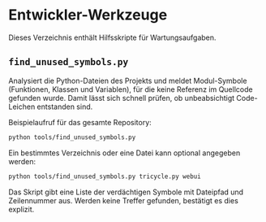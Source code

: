 # Entwickler-Werkzeuge

Dieses Verzeichnis enthält Hilfsskripte für Wartungsaufgaben.

## `find_unused_symbols.py`

Analysiert die Python-Dateien des Projekts und meldet Modul-Symbole (Funktionen, Klassen und Variablen),
für die keine Referenz im Quellcode gefunden wurde. Damit lässt sich schnell prüfen, ob unbeabsichtigt
Code-Leichen entstanden sind.

Beispielaufruf für das gesamte Repository:

```bash
python tools/find_unused_symbols.py
```

Ein bestimmtes Verzeichnis oder eine Datei kann optional angegeben werden:

```bash
python tools/find_unused_symbols.py tricycle.py webui
```

Das Skript gibt eine Liste der verdächtigen Symbole mit Dateipfad und Zeilennummer aus. Werden keine
Treffer gefunden, bestätigt es dies explizit.
